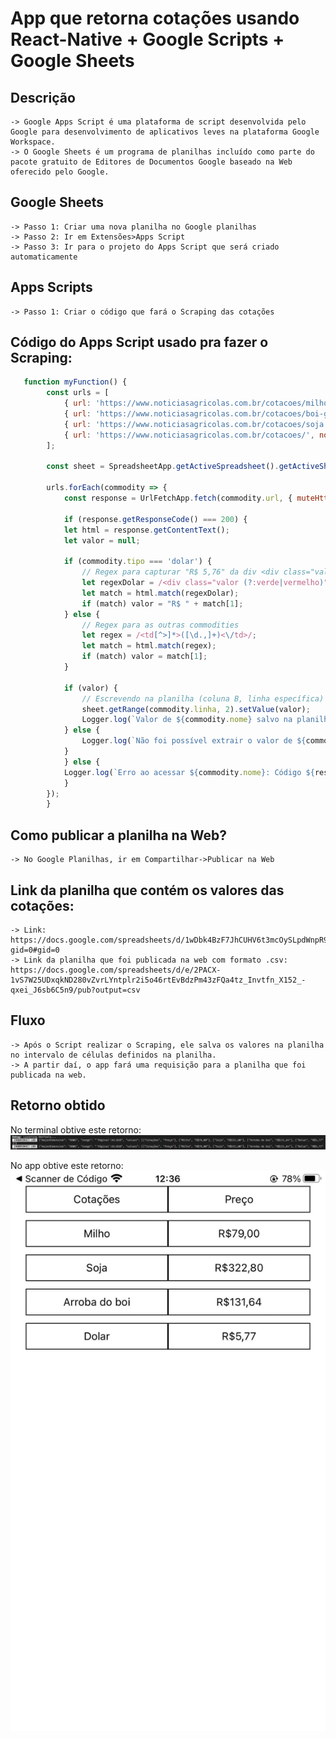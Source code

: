 # App que retorna cotações usando React-Native + Google Scripts + Google Sheets

## Descrição 
    -> Google Apps Script é uma plataforma de script desenvolvida pelo Google para desenvolvimento de aplicativos leves na plataforma Google Workspace.
    -> O Google Sheets é um programa de planilhas incluído como parte do pacote gratuito de Editores de Documentos Google baseado na Web oferecido pelo Google. 

## Google Sheets 
    -> Passo 1: Criar uma nova planilha no Google planilhas 
    -> Passo 2: Ir em Extensões>Apps Script
    -> Passo 3: Ir para o projeto do Apps Script que será criado automaticamente

## Apps Scripts
    -> Passo 1: Criar o código que fará o Scraping das cotações 

## Código do Apps Script usado pra fazer o Scraping:

```js
   function myFunction() {
        const urls = [
            { url: 'https://www.noticiasagricolas.com.br/cotacoes/milho', nome: 'Milho', linha: 2 },
            { url: 'https://www.noticiasagricolas.com.br/cotacoes/boi-gordo', nome: 'Boi Gordo', linha: 3 },
            { url: 'https://www.noticiasagricolas.com.br/cotacoes/soja', nome: 'Soja', linha: 4 },
            { url: 'https://www.noticiasagricolas.com.br/cotacoes/', nome: 'Dólar', linha: 5, tipo: 'dolar' }
        ];

        const sheet = SpreadsheetApp.getActiveSpreadsheet().getActiveSheet();

        urls.forEach(commodity => {
            const response = UrlFetchApp.fetch(commodity.url, { muteHttpExceptions: true });

            if (response.getResponseCode() === 200) {
            let html = response.getContentText();
            let valor = null;

            if (commodity.tipo === 'dolar') {
                // Regex para capturar "R$ 5,76" da div <div class="valor vermelho">
                let regexDolar = /<div class="valor (?:verde|vermelho)">R\$ ([\d.,]+)<\/div>/;
                let match = html.match(regexDolar);
                if (match) valor = "R$ " + match[1];
            } else {
                // Regex para as outras commodities
                let regex = /<td[^>]*>([\d.,]+)<\/td>/;
                let match = html.match(regex);
                if (match) valor = match[1];
            }

            if (valor) {
                // Escrevendo na planilha (coluna B, linha específica)
                sheet.getRange(commodity.linha, 2).setValue(valor);
                Logger.log(`Valor de ${commodity.nome} salvo na planilha: ${valor}`);
            } else {
                Logger.log(`Não foi possível extrair o valor de ${commodity.nome}.`);
            }
            } else {
            Logger.log(`Erro ao acessar ${commodity.nome}: Código ${response.getResponseCode()}`);
            }
        });
        }
```
## Como publicar a planilha na Web?
    -> No Google Planilhas, ir em Compartilhar->Publicar na Web

## Link da planilha que contém os valores das cotações:
    -> Link: https://docs.google.com/spreadsheets/d/1wDbk4BzF7JhCUHV6t3mcOySLpdWnpR9jTSWcyTSraL0/edit?gid=0#gid=0
    -> Link da planilha que foi publicada na web com formato .csv: https://docs.google.com/spreadsheets/d/e/2PACX-1vS7W25UDxqkND280vZvrLYntplr2i5o46rtEvBdzPm43zFQa4tz_Invtfn_X152_-qxei_J6sb6C5n9/pub?output=csv

## Fluxo
    -> Após o Script realizar o Scraping, ele salva os valores na planilha no intervalo de células definidos na planilha.
    -> A partir daí, o app fará uma requisição para a planilha que foi publicada na web.

## Retorno obtido

No terminal obtive este retorno: 
![Resultado obtido no terminal](assets/cotações.jpg)

No app obtive este retorno: 
![Resultado obtido no app React-Native](assets/app.jpg)

    